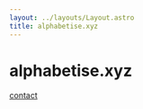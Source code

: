 ```yaml
---
layout: ../layouts/Layout.astro
title: alphabetise.xyz
---
```


# alphabetise.xyz

[contact](/contact)
